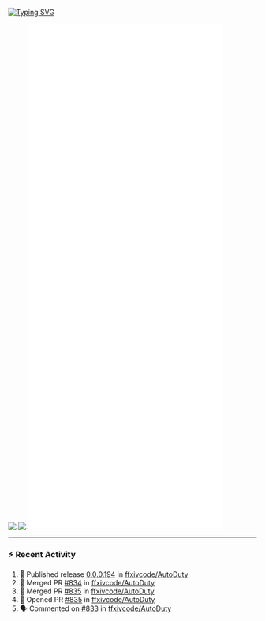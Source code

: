 [![Typing SVG](https://readme-typing-svg.demolab.com?font=Fira+Code&duration=1000&pause=1000&multiline=true&repeat=false&width=435&lines=Simon+Latusek+%7C+Gameplay+Engineer)](https://git.io/typing-svg)

<a href="https://github.com/anuraghazra/github-readme-stats">
  <img height=200 align="center" src="https://github-readme-stats.vercel.app/api?username=erdelf&theme=radical" />
</a>
<a href="https://github.com/anuraghazra/convoychat">
  <img height=200 align="center" src="https://streak-stats.demolab.com?user=erdelf&theme=radical&mode=weekly" />
</a>

<picture>
  <img src="/github-metrics.svg" alt="Metrics">
</picture>

---

### :zap: Recent Activity
<!--START_SECTION:activity-->
1. 🚀 Published release [0.0.0.194](https://github.com/ffxivcode/AutoDuty/releases/tag/0.0.0.194) in [ffxivcode/AutoDuty](https://github.com/ffxivcode/AutoDuty)
2. 🎉 Merged PR [#834](https://github.com/ffxivcode/AutoDuty/pull/834) in [ffxivcode/AutoDuty](https://github.com/ffxivcode/AutoDuty)
3. 🎉 Merged PR [#835](https://github.com/ffxivcode/AutoDuty/pull/835) in [ffxivcode/AutoDuty](https://github.com/ffxivcode/AutoDuty)
4. 💪 Opened PR [#835](https://github.com/ffxivcode/AutoDuty/pull/835) in [ffxivcode/AutoDuty](https://github.com/ffxivcode/AutoDuty)
5. 🗣 Commented on [#833](https://github.com/ffxivcode/AutoDuty/issues/833#issuecomment-2708361968) in [ffxivcode/AutoDuty](https://github.com/ffxivcode/AutoDuty)
<!--END_SECTION:activity-->

<!--
**erdelf/erdelf** is a ✨ _special_ ✨ repository because its `README.md` (this file) appears on your GitHub profile.

Here are some ideas to get you started:

- 🔭 I’m currently working on ...
- 🌱 I’m currently learning ...
- 👯 I’m looking to collaborate on ...
- 🤔 I’m looking for help with ...
- 💬 Ask me about ...
- 📫 How to reach me: ...
- 😄 Pronouns: ...
- ⚡ Fun fact: ...
-->

